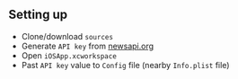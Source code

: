## Setting up

* Clone/download `sources`
* Generate `API key` from [newsapi.org](https://newsapi.org/account)
* Open `iOSApp.xcworkspace`
* Past `API key` value to `Config` file (nearby `Info.plist` file)